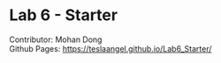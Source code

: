 # Lab 6 - Starter

Contributor: Mohan Dong\
Github Pages: https://teslaangel.github.io/Lab6_Starter/